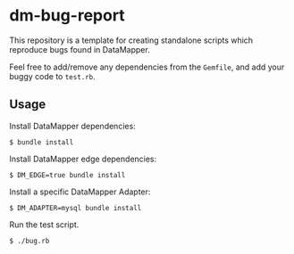 # dm-bug-report

This repository is a template for creating standalone scripts which
reproduce bugs found in DataMapper.

Feel free to add/remove any dependencies from the `Gemfile`, and add your
buggy code to `test.rb`.

## Usage

Install DataMapper dependencies:

    $ bundle install

Install DataMapper edge dependencies:

    $ DM_EDGE=true bundle install

Install a specific DataMapper Adapter:

    $ DM_ADAPTER=mysql bundle install

Run the test script.

    $ ./bug.rb

